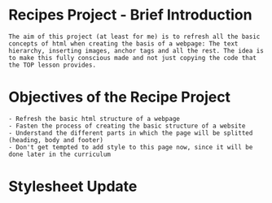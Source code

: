 # Recipes Project - Brief Introduction
    The aim of this project (at least for me) is to refresh all the basic concepts of html when creating the basis of a webpage: The text hierarchy, inserting images, anchor tags and all the rest. The idea is to make this fully conscious made and not just copying the code that the TOP lesson provides.

# Objectives of the Recipe Project
    - Refresh the basic html structure of a webpage
    - Fasten the process of creating the basic structure of a website
    - Understand the different parts in which the page will be splitted (heading, body and footer)
    - Don't get tempted to add style to this page now, since it will be done later in the curriculum

# Stylesheet Update
    